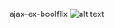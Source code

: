ajax-ex-boolflix
![alt text](https://drive.google.com/file/d/1EvNC0fFY6d9W1AVC_3an3Q_1pujtqrPj/view)
